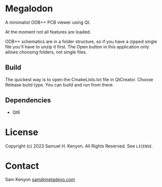 # Megalodon

A minimalist ODB++ PCB viewer using Qt.

At the moment not all features are loaded.

ODB++ schematics are in a folder structure, so if you have a zipped single file you'll have to unzip it first. The Open button in this application only allows choosing folders, not single files.

## Build
The quickest way is to open the CmakeLists.txt file in QtCreator. Choose Release build type. You can build and run from there.

## Dependencies

- Qt6

# License

Copyright (c) 2023 Samuel H. Kenyon. All Rights Reserved. See `LICENSE`.

# Contact

Sam Kenyon <sam@metadevo.com>